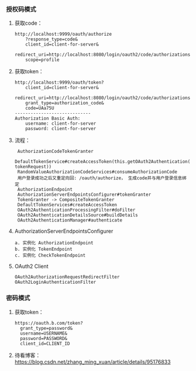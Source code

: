 ### 授权码模式
1. 获取code：
    ```text
    http://localhost:9999/oauth/authorize
        ?response_type=code&
        client_id=client-for-server&
        redirect_uri=http://localhost:8080/login/oauth2/code/authorizationserver&
        scope=profile
    ```
2. 获取token：
    ```text
    http://localhost:9999/oauth/token?
        client_id=client-for-server&
        redirect_uri=http://localhost:8080/login/oauth2/code/authorizationserver&
        grant_type=authorization_code&
        code=UAa75U
    -----------------------------
    Authorization Basic Auth:
        username: client-for-server
        password: client-for-server
    ```
3. 流程：
    ```text
     AuthorizationCodeTokenGranter
     DefaultTokenService#createAccessToken(this.getOAuth2Authentication(client, tokenRequest))
     RandomValueAuthorizationCodeServices#consumeAuthorizationCode
     用户登录成功之后又重定向回: /oauth/authorize， 生成code并与用户登录信息绑定
     AuthorizationEndpoint
     AuthorizationServerEndpointsConfigurer#tokenGranter
     TokenGranter -> CompositeTokenGranter
     DefaultTokenServices#createAccessToken
     OAuth2AuthenticationProcessingFilter#doFilter
     OAuth2AuthenticationDetailsSource#buildDetails
     OAuth2AuthenticationManager#authenticate
    ```
4. AuthorizationServerEndpointsConfigurer
   ```text
   a. 实例化 AuthorizationEndpoint
   b. 实例化 TokenEndpoint
   c. 实例化 CheckTokenEndpoint
   ```
5. OAuth2 Client
   ```text
   OAuth2AuthorizationRequestRedirectFilter
   OAuth2LoginAuthenticationFilter

   ```
### 密码模式
1. 获取token：
   ```text
   https://oauth.b.com/token?
     grant_type=password&
     username=USERNAME&
     password=PASSWORD&
     client_id=CLIENT_ID
   ```
2. 待看博客：https://blog.csdn.net/zhang_ming_xuan/article/details/95176833